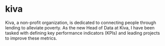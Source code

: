 # kiva
Kiva, a non-profit organization, is dedicated to connecting people through lending to alleviate poverty. As the new Head of Data at Kiva, I have been tasked with defining key performance indicators (KPIs) and leading projects to improve these metrics.
